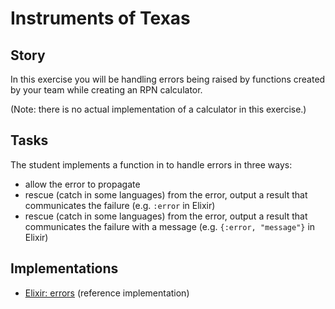 # Instruments of Texas

## Story

In this exercise you will be handling errors being raised by functions created by your team while creating an RPN calculator.

(Note: there is no actual implementation of a calculator in this exercise.)

## Tasks

The student implements a function in to handle errors in three ways:

- allow the error to propagate
- rescue (catch in some languages) from the error, output a result that communicates the failure (e.g. `:error` in Elixir)
- rescue (catch in some languages) from the error, output a result that communicates the failure with a message (e.g. `{:error, "message"}` in Elixir)

## Implementations

- [Elixir: errors][implementation-elixir] (reference implementation)

[implementation-elixir]: https://github.com/exercism/elixir/blob/main/exercises/concept/rpn-calculator/.docs/instructions.md
